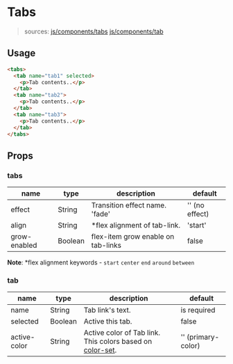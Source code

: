 # Tabs

> sources:
> [js/components/tabs](../../src/js/components/tabs.vue)
> [js/components/tab](../../src/js/components/tab.vue)

## Usage

```html
<tabs>
  <tab name="tab1" selected>
    <p>Tab contents..</p>
  </tab>
  <tab name="tab2">
    <p>Tab contents..</p>
  </tab>
  <tab name="tab3">
    <p>Tab contents..</p>
  </tab>
</tabs>
```

## Props

### tabs

| name | type | description | default |
| ---- | ---- | ----------- | ------- |
| effect | String | Transition effect name. 'fade' | '' (no effect) |
| align | String | \*flex alignment of tab-link. | 'start' |
| grow-enabled | Boolean | flex-item grow enable on tab-links | false |

**Note**: \*flex alignment keywords - `start` `center` `end` `around` `between`

### tab

| name | type | description | default |
| ---- | ---- | ----------- | ------- |
| name | String | Tab link's text. | is required |
| selected | Boolean | Active this tab. | false |
| active-color | String | Active color of Tab link. This colors based on [color-set](color-set.md). | '' (primary-color) |

